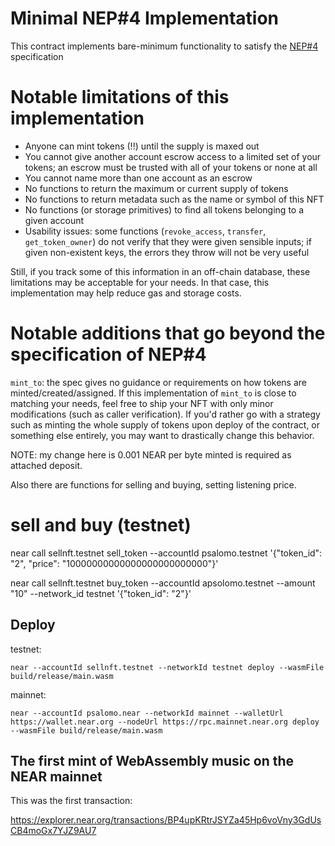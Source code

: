 Minimal NEP#4 Implementation
============================

This contract implements bare-minimum functionality to satisfy the [NEP#4](https://github.com/nearprotocol/NEPs/pull/4) specification

Notable limitations of this implementation
==========================================

* Anyone can mint tokens (!!) until the supply is maxed out
* You cannot give another account escrow access to a limited set of your tokens; an escrow must be trusted with all of your tokens or none at all
* You cannot name more than one account as an escrow
* No functions to return the maximum or current supply of tokens
* No functions to return metadata such as the name or symbol of this NFT
* No functions (or storage primitives) to find all tokens belonging to a given account
* Usability issues: some functions (`revoke_access`, `transfer`, `get_token_owner`) do not verify that they were given sensible inputs; if given non-existent keys, the errors they throw will not be very useful

Still, if you track some of this information in an off-chain database, these limitations may be acceptable for your needs. In that case, this implementation may help reduce gas and storage costs.


Notable additions that go beyond the specification of NEP#4
===========================================================

`mint_to`: the spec gives no guidance or requirements on how tokens are minted/created/assigned. If this implementation of `mint_to` is close to matching your needs, feel free to ship your NFT with only minor modifications (such as caller verification). If you'd rather go with a strategy such as minting the whole supply of tokens upon deploy of the contract, or something else entirely, you may want to drastically change this behavior.

NOTE: my change here is 0.001 NEAR per byte minted is required as attached deposit.

Also there are functions for selling and buying, setting listening price.

sell and buy (testnet)
======================


near call sellnft.testnet sell_token --accountId psalomo.testnet '{"token_id": "2", "price": "10000000000000000000000000"}'        

near call sellnft.testnet buy_token --accountId apsolomo.testnet --amount "10"  --network_id testnet '{"token_id": "2"}'    

## Deploy

testnet:

`near --accountId sellnft.testnet --networkId testnet deploy --wasmFile build/release/main.wasm`

mainnet:

`near --accountId psalomo.near --networkId mainnet --walletUrl https://wallet.near.org --nodeUrl https://rpc.mainnet.near.org deploy --wasmFile build/release/main.wasm`

## The first mint of WebAssembly music on the NEAR mainnet

This was the first transaction:

https://explorer.near.org/transactions/BP4upKRtrJSYZa45Hp6voVny3GdUsCB4moGx7YJZ9AU7

